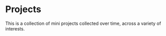 # Projects
This is a collection of mini projects collected over time, across a variety of interests.
